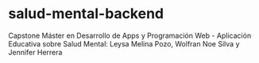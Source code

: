 # salud-mental-backend

 Capstone Máster en Desarrollo de Apps y Programación Web - Aplicación Educativa sobre Salud Mental: Leysa Melina Pozo, Wolfran Noe Silva y Jennifer Herrera

